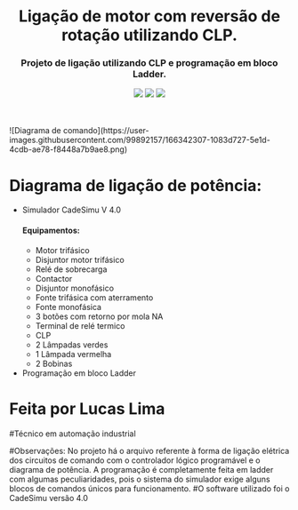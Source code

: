 <h1 align="center">Ligação de motor com reversão de rotação utilizando CLP.</h1>

<h3 align="center">Projeto de ligação utilizando CLP e programação em bloco Ladder.</h3>
<p align="center">
<img src="https://img.shields.io/badge/Status-Concluido-green"/>
<img src="https://img.shields.io/github/issues/LucasLima004/Liga-o-de-motor-com-revers-o"/>
<img src="https://img.shields.io/badge/Linguagem-Ladder-blue"/>
</p>
<br>
<br>
![Diagrama de comando](https://user-images.githubusercontent.com/99892157/166342307-1083d727-5e1d-4cdb-ae78-f8448a7b9ae8.png)

<h1>Diagrama de ligação de potência:</h1>

<ul>
  <li>Simulador CadeSimu V 4.0</li>
  <h4>Equipamentos:</h4>
  <ul>
     <li>Motor trifásico</li>
     <li>Disjuntor motor trifásico</li>
     <li>Relé de sobrecarga</li>
     <li>Contactor</li>
     <li>Disjuntor monofásico</li>
     <li>Fonte trifásica com aterramento</li>
     <li>Fonte monofásica</li>
     <li>3 botões com retorno por mola NA</li>
     <li>Terminal de relé termico</li>
     <li>CLP</li>
     <li>2 Lâmpadas verdes</li>
     <li>1 Lâmpada vermelha</li>
     <li>2 Bobinas</li>
  </ul>
  <li>Programação em bloco Ladder</li>
</ul>

#     Feita por Lucas Lima
#Técnico em automação industrial


#Observações:
No projeto há o arquivo referente à forma de ligação elétrica dos circuitos de comando com o controlador lógico programável e o diagrama de potência.
A programação é completamente feita em ladder com algumas peculiaridades, pois o sistema do simulador exige alguns blocos de comandos únicos para funcionamento.
#O software utilizado foi o CadeSimu versão 4.0
